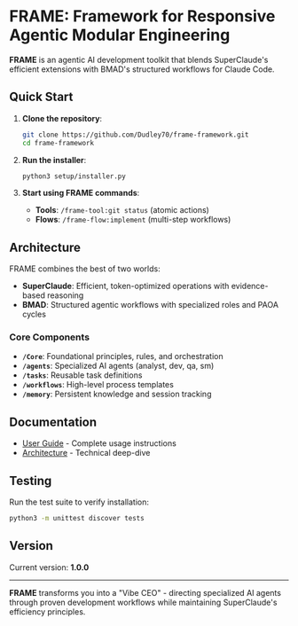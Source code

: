 # FRAME: Framework for Responsive Agentic Modular Engineering

**FRAME** is an agentic AI development toolkit that blends SuperClaude's efficient extensions with BMAD's structured workflows for Claude Code.

## Quick Start

1. **Clone the repository**:
   ```bash
   git clone https://github.com/Dudley70/frame-framework.git
   cd frame-framework
   ```

2. **Run the installer**:
   ```bash
   python3 setup/installer.py
   ```

3. **Start using FRAME commands**:
   - **Tools**: `/frame-tool:git status` (atomic actions)
   - **Flows**: `/frame-flow:implement` (multi-step workflows)

## Architecture

FRAME combines the best of two worlds:

- **SuperClaude**: Efficient, token-optimized operations with evidence-based reasoning
- **BMAD**: Structured agentic workflows with specialized roles and PAOA cycles

### Core Components

- **`/Core`**: Foundational principles, rules, and orchestration
- **`/agents`**: Specialized AI agents (analyst, dev, qa, sm)
- **`/tasks`**: Reusable task definitions
- **`/workflows`**: High-level process templates
- **`/memory`**: Persistent knowledge and session tracking

## Documentation

- [User Guide](Docs/user-guide.md) - Complete usage instructions
- [Architecture](Docs/core-architecture.md) - Technical deep-dive

## Testing

Run the test suite to verify installation:

```bash
python3 -m unittest discover tests
```

## Version

Current version: **1.0.0**

---

**FRAME** transforms you into a "Vibe CEO" - directing specialized AI agents through proven development workflows while maintaining SuperClaude's efficiency principles.
